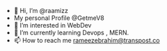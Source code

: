- 👋 Hi, I’m @raamizz
- My personal Profile @GetmeV8
- 👀 I’m interested in WebDev
- 🌱 I’m currently learning Devops , MERN.
- 📫 How to reach me rameezebrahim@transpost.co

<!---
raamizz/raamizz is a ✨ special ✨ repository because its `README.md` (this file) appears on your GitHub profile.
You can click the Preview link to take a look at your changes.
--->
